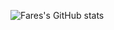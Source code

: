 ![Fares's GitHub stats](https://github-readme-stats.vercel.app/api?username=FaresAriandha&show_icons=true&theme=radical)

